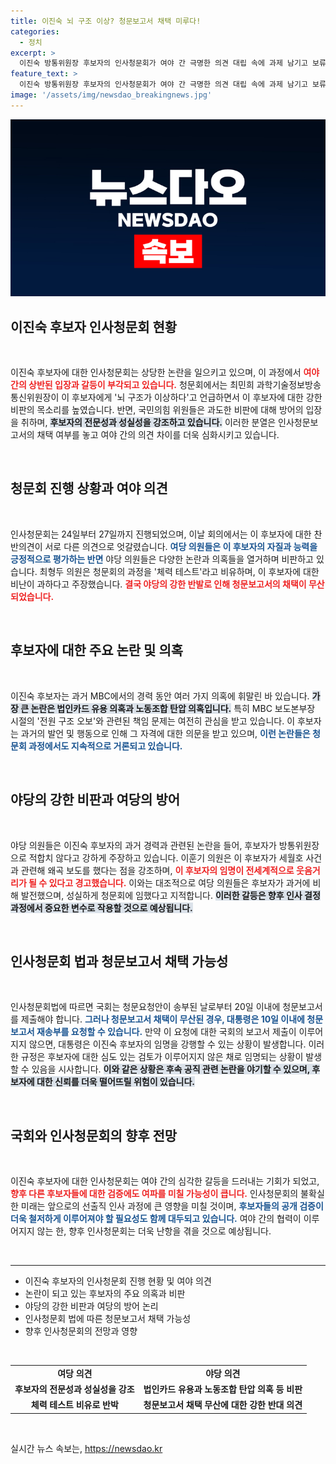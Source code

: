 ```yaml
---
title: 이진숙 뇌 구조 이상? 청문보고서 채택 미루다!
categories:
  - 정치
excerpt: >
  이진숙 방통위원장 후보자의 인사청문회가 여야 간 극명한 의견 대립 속에 과제 남기고 보류됐다. 야당은 법인카드 유용 등 혐의를 들어 부적격 주장, 여당은 후보자의 전문성을 옹호하며 격렬한 공방이 펼쳐졌다. 과연 이 후보자의 운명은?
feature_text: >
  이진숙 방통위원장 후보자의 인사청문회가 여야 간 극명한 의견 대립 속에 과제 남기고 보류됐다. 야당은 법인카드 유용 등 혐의를 들어 부적격 주장, 여당은 후보자의 전문성을 옹호하며 격렬한 공방이 펼쳐졌다. 과연 이 후보자의 운명은?
image: '/assets/img/newsdao_breakingnews.jpg'
---
```


<p><img src="/assets/img/newsdao_breakingnews.jpg" alt="firstkoreanews 속보" /></p>

<h2 data-ke-size="size26">이진숙 후보자 인사청문회 현황</h2>

<p data-ke-size="size16">&nbsp;</p>

<p>이진숙 후보자에 대한 인사청문회는 상당한 논란을 일으키고 있으며, 이 과정에서 <b><span style="color: #ee2323;">여야 간의 상반된 입장과 갈등이 부각되고 있습니다.</span></b> 청문회에서는 최민희 과학기술정보방송통신위원장이 이 후보자에게 '뇌 구조가 이상하다'고 언급하면서 이 후보자에 대한 강한 비판의 목소리를 높였습니다. 반면, 국민의힘 위원들은 과도한 비판에 대해 방어의 입장을 취하며, <b><span style="background-color: #21538527;">후보자의 전문성과 성실성을 강조하고 있습니다.</span></b> 이러한 분열은 인사청문보고서의 채택 여부를 놓고 여야 간의 의견 차이를 더욱 심화시키고 있습니다.</p>

<p data-ke-size="size16">&nbsp;</p>

<h2 data-ke-size="size26">청문회 진행 상황과 여야 의견</h2>

<p data-ke-size="size16">&nbsp;</p>

<p>인사청문회는 24일부터 27일까지 진행되었으며, 이날 회의에서는 이 후보자에 대한 찬반의견이 서로 다른 의견으로 엇갈렸습니다. <b><span style="color: #1a5490;">여당 의원들은 이 후보자의 자질과 능력을 긍정적으로 평가하는 반면</span></b> 야당 의원들은 다양한 논란과 의혹들을 열거하며 비판하고 있습니다. 최형두 의원은 청문회의 과정을 '체력 테스트'라고 비유하며, 이 후보자에 대한 비난이 과하다고 주장했습니다. <b><span style="color: #ee2323;">결국 야당의 강한 반발로 인해 청문보고서의 채택이 무산되었습니다.</span></b></p>

<p data-ke-size="size16">&nbsp;</p>

<h2 data-ke-size="size26">후보자에 대한 주요 논란 및 의혹</h2>

<p data-ke-size="size16">&nbsp;</p>

<p>이진숙 후보자는 과거 MBC에서의 경력 동안 여러 가지 의혹에 휘말린 바 있습니다. <b><span style="background-color: #21538527;">가장 큰 논란은 법인카드 유용 의혹과 노동조합 탄압 의혹입니다.</span></b> 특히 MBC 보도본부장 시절의 '전원 구조 오보'와 관련된 책임 문제는 여전히 관심을 받고 있습니다. 이 후보자는 과거의 발언 및 행동으로 인해 그 자격에 대한 의문을 받고 있으며, <b><span style="color: #1a5490;">이런 논란들은 청문회 과정에서도 지속적으로 거론되고 있습니다.</span></b></p>

<p data-ke-size="size16">&nbsp;</p>

<h2 data-ke-size="size26">야당의 강한 비판과 여당의 방어</h2>

<p data-ke-size="size16">&nbsp;</p>

<p>야당 의원들은 이진숙 후보자의 과거 경력과 관련된 논란을 들어, 후보자가 방통위원장으로 적합치 않다고 강하게 주장하고 있습니다. 이훈기 의원은 이 후보자가 세월호 사건과 관련해 왜곡 보도를 했다는 점을 강조하며, <b><span style="color: #ee2323;">이 후보자의 임명이 전세계적으로 웃음거리가 될 수 있다고 경고했습니다.</span></b> 이와는 대조적으로 여당 의원들은 후보자가 과거에 비해 발전했으며, 성실하게 청문회에 임했다고 지적합니다. <b><span style="background-color: #21538527;">이러한 갈등은 향후 인사 결정 과정에서 중요한 변수로 작용할 것으로 예상됩니다.</span></b></p>

<p data-ke-size="size16">&nbsp;</p>

<h2 data-ke-size="size26">인사청문회 법과 청문보고서 채택 가능성</h2>

<p data-ke-size="size16">&nbsp;</p>

<p>인사청문회법에 따르면 국회는 청문요청안이 송부된 날로부터 20일 이내에 청문보고서를 제출해야 합니다. <b><span style="color: #1a5490;">그러나 청문보고서 채택이 무산된 경우, 대통령은 10일 이내에 청문보고서 재송부를 요청할 수 있습니다.</span></b> 만약 이 요청에 대한 국회의 보고서 제출이 이루어지지 않으면, 대통령은 이진숙 후보자의 임명을 강행할 수 있는 상황이 발생합니다. 이러한 규정은 후보자에 대한 심도 있는 검토가 이루어지지 않은 채로 임명되는 상황이 발생할 수 있음을 시사합니다. <b><span style="background-color: #21538527;">이와 같은 상황은 후속 공직 관련 논란을 야기할 수 있으며, 후보자에 대한 신뢰를 더욱 떨어뜨릴 위험이 있습니다.</span></b></p>

<p data-ke-size="size16">&nbsp;</p>

<h2 data-ke-size="size26">국회와 인사청문회의 향후 전망</h2>

<p data-ke-size="size16">&nbsp;</p>

<p>이진숙 후보자에 대한 인사청문회는 여야 간의 심각한 갈등을 드러내는 기회가 되었고, <b><span style="color: #ee2323;">향후 다른 후보자들에 대한 검증에도 여파를 미칠 가능성이 큽니다.</span></b> 인사청문회의 불확실한 미래는 앞으로의 선출직 인사 과정에 큰 영향을 미칠 것이며, <b><span style="color: #1a5490;">후보자들의 공개 검증이 더욱 철저하게 이루어져야 할 필요성도 함께 대두되고 있습니다.</span></b> 여야 간의 협력이 이루어지지 않는 한, 향후 인사청문회는 더욱 난항을 겪을 것으로 예상됩니다. </p>

<p data-ke-size="size16">&nbsp;</p>

<hr>

<ul>
    <li>이진숙 후보자의 인사청문회 진행 현황 및 여야 의견</li>
    <li>논란이 되고 있는 후보자의 주요 의혹과 비판</li>
    <li>야당의 강한 비판과 여당의 방어 논리</li>
    <li>인사청문회 법에 따른 청문보고서 채택 가능성</li>
    <li>향후 인사청문회의 전망과 영향</li>
</ul>

<p data-ke-size="size16">&nbsp;</p>

<table>
    <tr>
        <td style="text-align: center; height: 17px;"><b>여당 의견</b></td>
        <td style="text-align: center; height: 17px;"><b>야당 의견</b></td>
    </tr>
    <tr>
        <td style="text-align: center; height: 17px;"><b>후보자의 전문성과 성실성을 강조</b></td>
        <td style="text-align: center; height: 17px;"><b>법인카드 유용과 노동조합 탄압 의혹 등 비판</b></td>
    </tr>
    <tr>
        <td style="text-align: center; height: 17px;"><b>체력 테스트 비유로 반박</b></td>
        <td style="text-align: center; height: 17px;"><b>청문보고서 채택 무산에 대한 강한 반대 의견</b></td>
    </tr>
</table>

<p data-ke-size="size16">&nbsp;</p>
실시간 뉴스 속보는, <a href="https://newsdao.kr" rel="dofollow">https://newsdao.kr</a>


